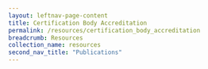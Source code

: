 ```yaml
---
layout: leftnav-page-content
title: Certification Body Accreditation
permalink: /resources/certification_body_accreditation
breadcrumb: Resources
collection_name: resources
second_nav_title: "Publications"
---
```

